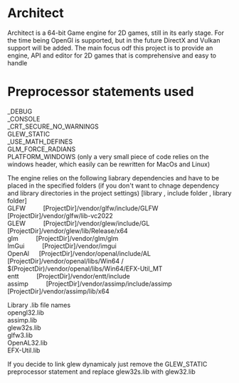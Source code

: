 # Architect

Architect is a 64-bit Game engine for 2D games, still in its early stage.
For the time being OpenGl is supported, but in the future DirectX and Vulkan support will be added.
The main focus odf this project is to provide an engine, API and editor for 2D games that is comprehensive and easy to handle 

# Preprocessor statements used
_DEBUG<br />
_CONSOLE<br />
_CRT_SECURE_NO_WARNINGS<br />
GLEW_STATIC<br />
_USE_MATH_DEFINES<br />
GLM_FORCE_RADIANS<br />
PLATFORM_WINDOWS (only a very small piece of code relies on the windows header, which easily can be rewritten for MacOs and Linux)<br />

The engine relies on the following liabrary dependencies and have to be placed in 
the specified folders (if you don't want to chnage dependency and library directories in the project settings)
[library , include folder , library folder]<br />
GLFW &emsp; &emsp;     [ProjectDir]/vendor/glfw/include/GLFW &emsp; [ProjectDir]/vendor/glfw/lib-vc2022<br />
GLEW &emsp; &emsp;     [ProjectDir]/vendor/glew/include/GL &emsp; [ProjectDir]/vendor/glew/lib/Release/x64<br />
glm &emsp;  &emsp;     [ProjectDir]/vendor/glm/glm<br />
ImGui &emsp; &emsp;    [ProjectDir]/vendor/imgui<br />
OpenAl &emsp;   [ProjectDir]/vendor/openal/include/AL &emsp; [ProjectDir]/vendor/openal/libs/Win64 / $(ProjectDir)/vendor/openal/libs/Win64/EFX-Util_MT<br />
entt &emsp; &emsp;     [ProjectDir]/vendor/entt/include<br />
assimp &emsp; &emsp;    [ProjectDir]/vendor/assimp/include/assimp &emsp; [ProjectDir]/vendor/assimp/lib/x64<br />

Library .lib file names<br />
opengl32.lib<br />
assimp.lib<br />
glew32s.lib<br />
glfw3.lib<br />
OpenAL32.lib<br />
EFX-Util.lib<br />

If you decide to link glew dynamicaly just remove the GLEW_STATIC preprocessor statement and replace glew32s.lib with glew32.lib
